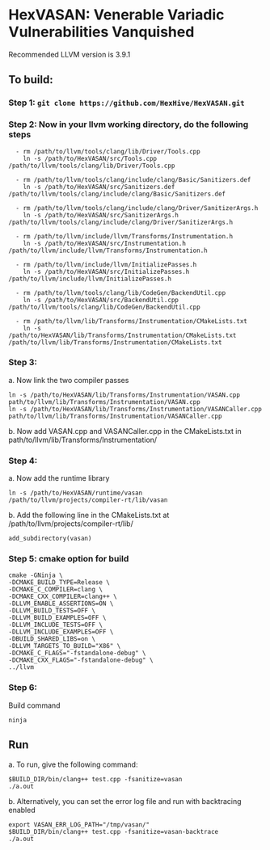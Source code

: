 # HexVASAN: Venerable Variadic Vulnerabilities Vanquished
Recommended LLVM version is 3.9.1 
## To build:
### Step 1: `git clone https://github.com/HexHive/HexVASAN.git`
### Step 2: Now in your llvm working directory, do the following steps

```
  - rm /path/to/llvm/tools/clang/lib/Driver/Tools.cpp 
    ln -s /path/to/HexVASAN/src/Tools.cpp /path/to/llvm/tools/clang/lib/Driver/Tools.cpp 
    
  - rm /path/to/llvm/tools/clang/include/clang/Basic/Sanitizers.def
    ln -s /path/to/HexVASAN/src/Sanitizers.def /path/to/llvm/tools/clang/include/clang/Basic/Sanitizers.def
    
  - rm /path/to/llvm/tools/clang/include/clang/Driver/SanitizerArgs.h
    ln -s /path/to/HexVASAN/src/SanitizerArgs.h /path/to/llvm/tools/clang/include/clang/Driver/SanitizerArgs.h
    
  - rm /path/to/llvm/include/llvm/Transforms/Instrumentation.h 
    ln -s /path/to/HexVASAN/src/Instrumentation.h /path/to/llvm/include/llvm/Transforms/Instrumentation.h
    
  - rm /path/to/llvm/include/llvm/InitializePasses.h
    ln -s /path/to/HexVASAN/src/InitializePasses.h /path/to/llvm/include/llvm/InitializePasses.h
    
  - rm /path/to/llvm/tools/clang/lib/CodeGen/BackendUtil.cpp
    ln -s /path/to/HexVASAN/src/BackendUtil.cpp /path/to/llvm/tools/clang/lib/CodeGen/BackendUtil.cpp
    
  - rm /path/to/llvm/lib/Transforms/Instrumentation/CMakeLists.txt
    ln -s /path/to/HexVASAN/lib/Transforms/Instrumentation/CMakeLists.txt /path/to/llvm/lib/Transforms/Instrumentation/CMakeLists.txt
 ```
    
 ### Step 3: 
 a. Now link the two compiler passes
 
 ```
 ln -s /path/to/HexVASAN/lib/Transforms/Instrumentation/VASAN.cpp path/to/llvm/lib/Transforms/Instrumentation/VASAN.cpp
 ln -s /path/to/HexVASAN/lib/Transforms/Instrumentation/VASANCaller.cpp path/to/llvm/lib/Transforms/Instrumentation/VASANCaller.cpp
 ```
 
 b. Now add VASAN.cpp and VASANCaller.cpp in the CMakeLists.txt in path/to/llvm/lib/Transforms/Instrumentation/
    
 ### Step 4: 
 a. Now add the runtime library
 ```
 ln -s /path/to/HexVASAN/runtime/vasan  /path/to/llvm/projects/compiler-rt/lib/vasan
 ```
 b. Add the following line in the  CMakeLists.txt at /path/to/llvm/projects/compiler-rt/lib/
  ```
  add_subdirectory(vasan)
  ```
 ### Step 5: cmake option for build 
 ```
 cmake -GNinja \
-DCMAKE_BUILD_TYPE=Release \
-DCMAKE_C_COMPILER=clang \
-DCMAKE_CXX_COMPILER=clang++ \
-DLLVM_ENABLE_ASSERTIONS=ON \
-DLLVM_BUILD_TESTS=OFF \
-DLLVM_BUILD_EXAMPLES=OFF \
-DLLVM_INCLUDE_TESTS=OFF \
-DLLVM_INCLUDE_EXAMPLES=OFF \
-DBUILD_SHARED_LIBS=on \
-DLLVM_TARGETS_TO_BUILD="X86" \
-DCMAKE_C_FLAGS="-fstandalone-debug" \
-DCMAKE_CXX_FLAGS="-fstandalone-debug" \
 ../llvm
```
### Step 6: 
Build command
```
ninja
```

## Run
a. To run, give the following command:
```
$BUILD_DIR/bin/clang++ test.cpp -fsanitize=vasan
./a.out
```
b. Alternatively, you can set the error log file and run with backtracing enabled
```
export VASAN_ERR_LOG_PATH="/tmp/vasan/"
$BUILD_DIR/bin/clang++ test.cpp -fsanitize=vasan-backtrace
./a.out
```
